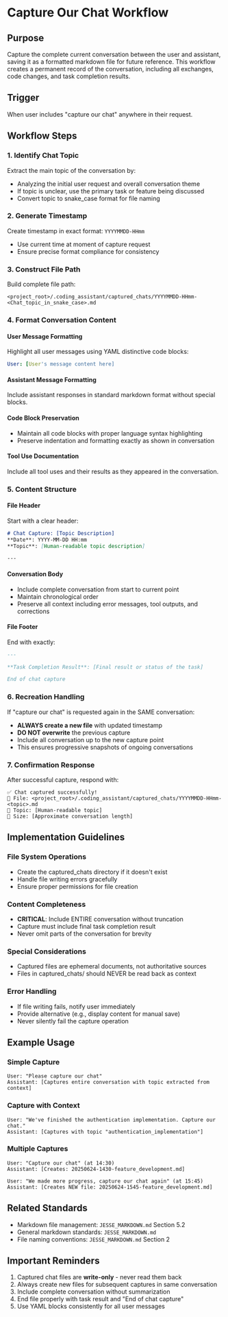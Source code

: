 # Capture Our Chat Workflow

## Purpose
Capture the complete current conversation between the user and assistant, saving it as a formatted markdown file for future reference. This workflow creates a permanent record of the conversation, including all exchanges, code changes, and task completion results.

## Trigger
When user includes "capture our chat" anywhere in their request.

## Workflow Steps

### 1. Identify Chat Topic
Extract the main topic of the conversation by:
- Analyzing the initial user request and overall conversation theme
- If topic is unclear, use the primary task or feature being discussed
- Convert topic to snake_case format for file naming

### 2. Generate Timestamp
Create timestamp in exact format: `YYYYMMDD-HHmm`
- Use current time at moment of capture request
- Ensure precise format compliance for consistency

### 3. Construct File Path
Build complete file path:
```
<project_root>/.coding_assistant/captured_chats/YYYYMMDD-HHmm-<Chat_topic_in_snake_case>.md
```

### 4. Format Conversation Content

#### User Message Formatting
Highlight all user messages using YAML distinctive code blocks:
```yaml
User: [User's message content here]
```

#### Assistant Message Formatting
Include assistant responses in standard markdown format without special blocks.

#### Code Block Preservation
- Maintain all code blocks with proper language syntax highlighting
- Preserve indentation and formatting exactly as shown in conversation

#### Tool Use Documentation
Include all tool uses and their results as they appeared in the conversation.

### 5. Content Structure

#### File Header
Start with a clear header:
```markdown
# Chat Capture: [Topic Description]
**Date**: YYYY-MM-DD HH:mm
**Topic**: [Human-readable topic description]

---
```

#### Conversation Body
- Include complete conversation from start to current point
- Maintain chronological order
- Preserve all context including error messages, tool outputs, and corrections

#### File Footer
End with exactly:
```markdown
---

**Task Completion Result**: [Final result or status of the task]

End of chat capture
```

### 6. Recreation Handling
If "capture our chat" is requested again in the SAME conversation:
- **ALWAYS create a new file** with updated timestamp
- **DO NOT overwrite** the previous capture
- Include all conversation up to the new capture point
- This ensures progressive snapshots of ongoing conversations

### 7. Confirmation Response
After successful capture, respond with:
```
✅ Chat captured successfully!
📄 File: <project_root>/.coding_assistant/captured_chats/YYYYMMDD-HHmm-<topic>.md
📝 Topic: [Human-readable topic]
💾 Size: [Approximate conversation length]
```

## Implementation Guidelines

### File System Operations
- Create the captured_chats directory if it doesn't exist
- Handle file writing errors gracefully
- Ensure proper permissions for file creation

### Content Completeness
- **CRITICAL**: Include ENTIRE conversation without truncation
- Capture must include final task completion result
- Never omit parts of the conversation for brevity

### Special Considerations
- Captured files are ephemeral documents, not authoritative sources
- Files in captured_chats/ should NEVER be read back as context

### Error Handling
- If file writing fails, notify user immediately
- Provide alternative (e.g., display content for manual save)
- Never silently fail the capture operation

## Example Usage

### Simple Capture
```
User: "Please capture our chat"
Assistant: [Captures entire conversation with topic extracted from context]
```

### Capture with Context
```
User: "We've finished the authentication implementation. Capture our chat."
Assistant: [Captures with topic "authentication_implementation"]
```

### Multiple Captures
```
User: "Capture our chat" (at 14:30)
Assistant: [Creates: 20250624-1430-feature_development.md]

User: "We made more progress, capture our chat again" (at 15:45)
Assistant: [Creates NEW file: 20250624-1545-feature_development.md]
```

## Related Standards
- Markdown file management: `JESSE_MARKDOWN.md` Section 5.2
- General markdown standards: `JESSE_MARKDOWN.md`
- File naming conventions: `JESSE_MARKDOWN.md` Section 2

## Important Reminders
1. Captured chat files are **write-only** - never read them back
2. Always create new files for subsequent captures in same conversation
3. Include complete conversation without summarization
4. End file properly with task result and "End of chat capture"
5. Use YAML blocks consistently for all user messages
